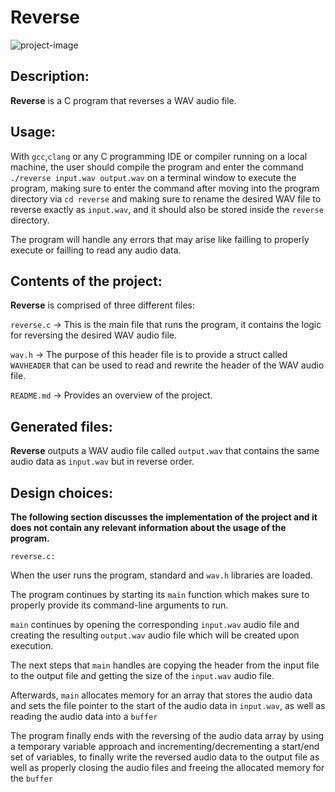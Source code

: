 # Reverse

<img src="https://socialify.git.ci/cgrd1/reverse/image?font=Source%20Code%20Pro&language=1&name=1&owner=1&pattern=Floating%20Cogs&theme=Dark" alt="project-image">

## Description:
**Reverse** is a C program that reverses a WAV audio file.

## Usage:

With `gcc`,`clang` or any C programming IDE or compiler running on a local machine, the user should compile the program and enter the command `./reverse input.wav output.wav` on a terminal window to execute the program, making sure to enter the command after moving into the program directory via `cd reverse` and making sure to rename the desired WAV file to reverse exactly as `input.wav`, and it should also be stored inside the `reverse` directory.

The program will handle any errors that may arise like failling to properly execute or failling to read any audio data.

## Contents of the project:

**Reverse** is comprised of three different files:

`reverse.c` -> This is the main file that runs the program, it contains the logic for reversing the desired WAV audio file.

`wav.h` -> The purpose of this header file is to provide a struct called `WAVHEADER` that can be used to read and rewrite the header of the WAV audio file.

`README.md` -> Provides an overview of the project.

## Generated files: 

**Reverse** outputs a WAV audio file called `output.wav` that contains the same audio data as `input.wav` but in reverse order.

## Design choices:

**The following section discusses the implementation of the project and it does not contain any relevant information about the usage of the program.**

`reverse.c:`

When the user runs the program, standard and `wav.h` libraries are loaded.

The program continues by starting its `main` function which makes sure to properly provide its command-line arguments to run.

`main` continues by opening the corresponding `input.wav` audio file and creating the resulting `output.wav` audio file which will be created upon execution.

The next steps that `main` handles are copying the header from the input file to the output file and getting the size of the `input.wav` audio file.

Afterwards, `main` allocates memory for an array that stores the audio data and sets the file pointer to the start of the audio data in `input.wav`, as well as reading the audio data into a `buffer`

The program finally ends with the reversing of the audio data array by using a temporary variable approach and incrementing/decrementing a start/end set of variables, to finally write the reversed audio data to the output file as well as properly closing the audio files and freeing the allocated memory for the `buffer`